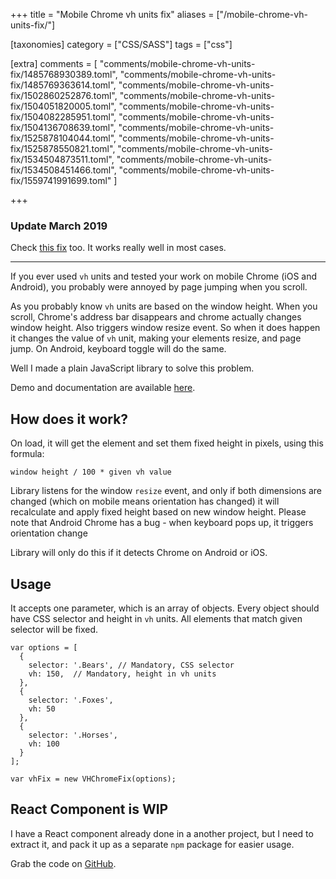 +++
title = "Mobile Chrome vh units fix"
aliases = ["/mobile-chrome-vh-units-fix/"]

[taxonomies]
category = ["CSS/SASS"]
tags = ["css"]

[extra]
comments = [
  "comments/mobile-chrome-vh-units-fix/1485768930389.toml",
  "comments/mobile-chrome-vh-units-fix/1485769363614.toml",
  "comments/mobile-chrome-vh-units-fix/1502860252876.toml",
  "comments/mobile-chrome-vh-units-fix/1504051820005.toml",
  "comments/mobile-chrome-vh-units-fix/1504082285951.toml",
  "comments/mobile-chrome-vh-units-fix/1504136708639.toml",
  "comments/mobile-chrome-vh-units-fix/1525878104044.toml",
  "comments/mobile-chrome-vh-units-fix/1525878550821.toml",
  "comments/mobile-chrome-vh-units-fix/1534504873511.toml",
  "comments/mobile-chrome-vh-units-fix/1534508451466.toml",
  "comments/mobile-chrome-vh-units-fix/1559741991699.toml"
]

+++

### Update March 2019

Check [this fix](https://css-tricks.com/the-trick-to-viewport-units-on-mobile/) too. It works really well in most cases.

----

If you ever used `vh` units and tested your work on mobile Chrome (iOS and Android),
you probably were annoyed by page jumping when you scroll.

As you probably know `vh` units are based on the window height.
When you scroll, Chrome's address bar disappears and chrome actually changes window height.
Also triggers window resize event.
So when it does happen it changes the value of `vh` unit, making your elements resize,
and page jump. On Android, keyboard toggle will do the same.

Well I made a plain JavaScript library to solve this problem.

Demo and documentation are available [here](https://muffinman.io/mobile-chrome-vh-fix/).

<!-- more -->

## How does it work?

On load, it will get the element and set them fixed height in pixels,
using this formula:

```
window height / 100 * given vh value
```

Library listens for the window `resize` event, and only if both dimensions are changed
(which on mobile means orientation has changed)
it will recalculate and apply fixed height based on new window height. Please note that Android Chrome has a bug - when keyboard pops up, it triggers orientation change

Library will only do this if it detects Chrome on Android or iOS.

## Usage

It accepts one parameter, which is an array of objects.
Every object should have CSS selector and height in `vh` units.
All elements that match given selector will be fixed.

```tsx
var options = [
  {
    selector: '.Bears', // Mandatory, CSS selector
    vh: 150,  // Mandatory, height in vh units
  },
  {
    selector: '.Foxes',
    vh: 50
  },
  {
    selector: '.Horses',
    vh: 100
  }
];

var vhFix = new VHChromeFix(options);
```

## React Component is WIP

I have a React component already done in a another project,
but I need to extract it, and pack it up as a separate `npm` package for easier usage.

Grab the code on [GitHub](https://github.com/Stanko/mobile-chrome-vh-fix).
